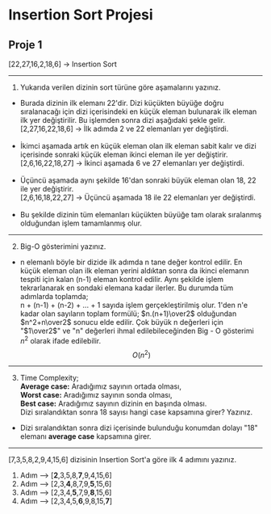 # Insertion Sort Projesi
## Proje 1

[22,27,16,2,18,6] -> Insertion Sort

---
1. Yukarıda verilen dizinin sort türüne göre aşamalarını yazınız.<br />
- Burada dizinin ilk elemanı 22'dir. Dizi küçükten büyüğe doğru sıralanacağı için dizi içerisindeki en küçük eleman bulunarak ilk eleman ilk yer değiştirilir. Bu işlemden sonra dizi aşağıdaki şekle gelir.<br />
[2,27,16,22,18,6] -> İlk adımda 2 ve 22 elemanları yer değiştirdi.<br /><br />
- İkimci aşamada artık en küçük eleman olan ilk eleman sabit kalır ve dizi içerisinde sonraki küçük eleman ikinci eleman ile yer değiştirir.<br />
[2,6,16,22,18,27] -> İkinci aşamada 6 ve 27 elemanları yer değiştirdi.<br /><br />
- Üçüncü aşamada aynı şekilde 16'dan sonraki büyük eleman olan 18, 22 ile yer değiştirir.<br />
[2,6,16,18,22,27] -> Üçüncü aşamada 18 ile 22 elemanları yer değiştirdi.<br /><br />
- Bu şekilde dizinin tüm elemanları küçükten büyüğe tam olarak sıralanmış olduğundan işlem tamamlanmış olur.

---
2. Big-O gösterimini yazınız.<br />
- n elemanlı böyle bir dizide ilk adımda n tane değer kontrol edilir. En küçük eleman olan ilk eleman yerini aldıktan sonra da ikinci elemanın tespiti için kalan (n-1) eleman kontrol edilir. Aynı şekilde işlem tekrarlanarak en sondaki elemana kadar ilerler. Bu durumda tüm adımlarda toplamda;<br />
n + (n-1) + (n-2) + ... + 1 sayıda işlem gerçekleştirilmiş olur. 1'den n'e kadar olan sayıların toplam formülü;
$n.(n+1)\over2$ olduğundan $n^2+n\over2$ sonucu elde edilir. Çok büyük n değerleri için "$1\over2$" ve "n" değerleri ihmal edilebileceğinden Big - O gösterimi $n^2$ olarak ifade edilebilir.
$$O(n^2)$$

---
3. Time Complexity;<br />
   **Average case:** Aradığımız sayının ortada olması,<br />
   **Worst case:** Aradığımız sayının sonda olması,<br />
   **Best case:** Aradığımız sayının dizinin en başında olması.<br />
Dizi sıralandıktan sonra 18 sayısı hangi case kapsamına girer? Yazınız.
- Dizi sıralandıktan sonra dizi içerisinde bulunduğu konumdan dolayı "18" elemanı **average case** kapsamına girer.
---
[7,3,5,8,2,9,4,15,6] dizisinin Insertion Sort'a göre ilk 4 adımını yazınız.<br />
1. Adım --> [**2**,3,5,8,**7**,9,4,15,6]<br />
2. Adım --> [2,3,**4**,8,7,9,**5**,15,6]<br />
3. Adım --> [2,3,4,**5**,7,9,**8**,15,6]<br />
4. Adım --> [2,3,4,5,**6**,9,8,15,**7**]